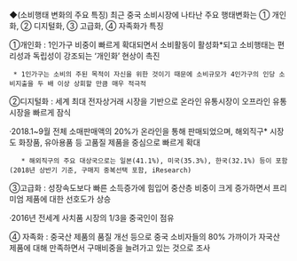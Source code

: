 ◆(소비행태 변화의 주요 특징) 최근 중국 소비시장에 나타난 주요 행태변화는 ① 개인화, ② 디지털화, ③ 고급화, ④ 자족화가 특징



①개인화 : 1인가구 비중이 빠르게 확대되면서 소비활동이 활성화*되고 소비행태는 편리성과 독립성이 강조되는 ‘개인화’ 현상이 촉진



     * 1인가구는 소비의 주된 목적이 자신을 위한 것이기 때문에 소비규모가 4인가구의 인당 소비지출을 두 배 이상 상회할 만큼 매우 적극적



 ②디지털화 : 세계 최대 전자상거래 시장을 기반으로 온라인 유통시장이 오프라인 유통시장을 빠르게 잠식



   ·2018.1~9월 전체 소매판매액의 20%가 온라인을 통해 판매되었으며, 해외직구* 시장도 화장품, 유아용품 등 고품질 제품을 중심으로 빠르게 확대

 

       * 해외직구의 주요 대상국으로는 일본(41.1%), 미국(35.3%), 한국(32.1%) 등이 포함(2018년 상반기 기준, 구매지 중복선택 포함, iResearch)



 ③고급화 : 성장속도보다 빠른 소득증가에 힘입어 중산층 비중이 크게 증가하면서 프리미엄 제품에 대한 선호도가 상승



   ·2016년 전세계 사치품 시장의 1/3을 중국인이 점유



 ④ 자족화 : 중국산 제품의 품질 개선 등으로 중국 소비자들의 80% 가까이가 자국산 제품에 대해 만족하면서 구매비중을 늘려가고 있는 것으로 조사


